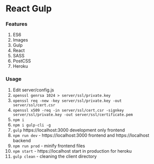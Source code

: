 # React Gulp

### Features
1. ES6
2. Images
3. Gulp
4. React
5. SASS
6. PostCSS
7. Heroku

### Usage
1. Edit server/config.js
2. `openssl genrsa 1024 > server/ssl/private.key`
3. `openssl req -new -key server/ssl/private.key -out server/ssl/cert.csr`
4. `openssl x509 -req -in server/ssl/cert.csr -signkey server/ssl/private.key -out server/ssl/certificate.pem`
5. `npm i`
6. `npm i gulp-cli -g`
7. `gulp` https://localhost:3000 development only frontend
8. `npm run dev` - https://localhost:3000 frontend and https://localhost backend
9. `npm run prod` - minify frontend files
10. `npm start` - https://localhost start in production for heroku
11. `gulp clean` - cleaning the client directory

